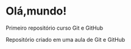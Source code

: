 # Olá,mundo!
 Primeiro repositório curso Git e GitHub

Repositório criado em uma aula de Git e GitHub
